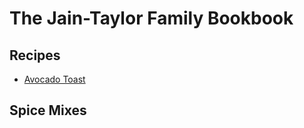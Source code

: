 # The Jain-Taylor Family Bookbook

## Recipes

* [Avocado Toast](breakfast/avocado-toast.md)

## Spice Mixes
